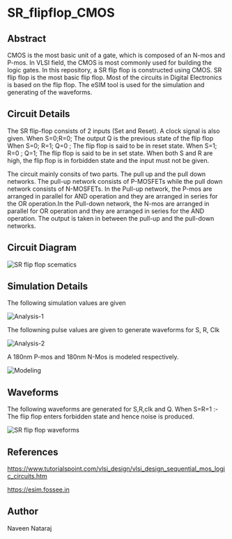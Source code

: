 # SR_flipflop_CMOS

## Abstract
CMOS is the most basic unit of a gate, which is composed of an N-mos and P-mos. In VLSI field, the CMOS is most commonly used for building the logic gates.
In this repository, a SR flip flop is constructed using CMOS. SR flip flop is the most basic flip flop. Most of the circuits in Digital Electronics is based on the flip flop.
The eSIM tool is used for the simulation and generating of the waveforms.

## Circuit Details

The SR flip-flop consists of 2 inputs (Set and Reset). A clock signal is also given.
When S=0;R=0; The output Q is the previous state of the flip flop
When S=0; R=1; Q=0 ; The flip flop is said to be in reset state.
When S=1; R=0 ; Q=1; The flip flop is said to be in set state.
When both S and R are high, the flip flop is in forbidden state and the input must not be given.

The circuit mainly consits of two parts. The pull up and the pull down networks. The pull-up network consists of P-MOSFETs while the pull down network consists of N-MOSFETs.
In the Pull-up network, the P-mos are arranged in parallel for AND operation and they are arranged in series for the OR operation.In the Pull-down network, the N-mos are arranged in parallel for OR operation and they are arranged in series for the AND operation. The output is taken in between the pull-up and the pull-down networks.

## Circuit Diagram

![SR flip flop scematics](https://user-images.githubusercontent.com/69715923/153440124-41bb6e1c-9d22-44e2-8475-a06e783a78ac.png)

## Simulation Details

The following simulation values are given

![Analysis-1](https://user-images.githubusercontent.com/69715923/153441102-2d179ef5-dbfb-4d3b-bc82-a6ece3761d5b.png)

The followning pulse values are given to generate waveforms for S, R, Clk

![Analysis-2](https://user-images.githubusercontent.com/69715923/153441127-26bcfd63-e22a-4f18-acfa-89edf00d8914.png)

A 180nm P-mos and 180nm N-Mos is modeled respectively.

![Modeling](https://user-images.githubusercontent.com/69715923/153441144-4cd85740-be08-434f-b1df-cdf6e95eaaf5.png)

## Waveforms

The following waveforms are generated for S,R,clk and Q.
When S=R=1 :- 
The flip flop enters forbidden state and hence noise is produced.

![SR flip flop waveforms](https://user-images.githubusercontent.com/69715923/153442694-c63f9042-0905-4f5f-b95f-58fa381374d5.png)

## References

https://www.tutorialspoint.com/vlsi_design/vlsi_design_sequential_mos_logic_circuits.htm

https://esim.fossee.in


## Author
Naveen Nataraj
